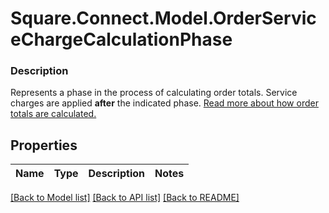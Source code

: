 # Square.Connect.Model.OrderServiceChargeCalculationPhase

### Description

Represents a phase in the process of calculating order totals. Service charges are applied __after__ the indicated phase.  [Read more about how order totals are calculated.](https://developer.squareup.com/docs/docs/orders-api/how-it-works#how-totals-are-calculated)

## Properties

Name | Type | Description | Notes
------------ | ------------- | ------------- | -------------



[[Back to Model list]](../README.md#documentation-for-models) [[Back to API list]](../README.md#documentation-for-api-endpoints) [[Back to README]](../README.md)

